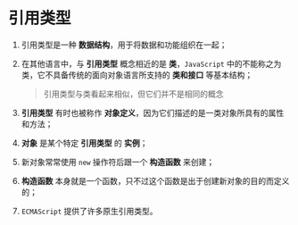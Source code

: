 # 引用类型
1. 引用类型是一种 **数据结构**，用于将数据和功能组织在一起；

2. 在其他语言中，与 **引用类型** 概念相近的是 **类**，`JavaScript` 中的不能称之为类，它不具备传统的面向对象语言所支持的 **类和接口** 等基本结构；
    >引用类型与类看起来相似，但它们并不是相同的概念

3. **引用类型** 有时也被称作 **对象定义**，因为它们描述的是一类对象所具有的属性和方法；

4. **对象** 是某个特定 **引用类型** 的 **实例**；

5. 新对象常常使用 `new` 操作符后跟一个 **构造函数** 来创建；

6. **构造函数** 本身就是一个函数，只不过这个函数是出于创建新对象的目的而定义的；

7. `ECMAScript` 提供了许多原生引用类型。
